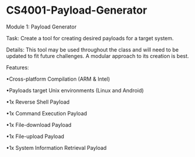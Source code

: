 # CS4001-Payload-Generator
Module 1: Payload Generator

Task: Create a tool for creating desired payloads for a target system. 

Details: This tool may be used throughout the class and will need to be updated to fit future challenges. A modular approach to its creation is best.

Features:
  
  •Cross-platform Compilation (ARM & Intel)
  
  •Payloads target Unix environments (Linux and Android)
  
  •1x Reverse Shell Payload
  
  •1x Command Execution Payload
  
  •1x File-download Payload
  
  •1x File-upload Payload
  
  •1x System Information Retrieval Payload
